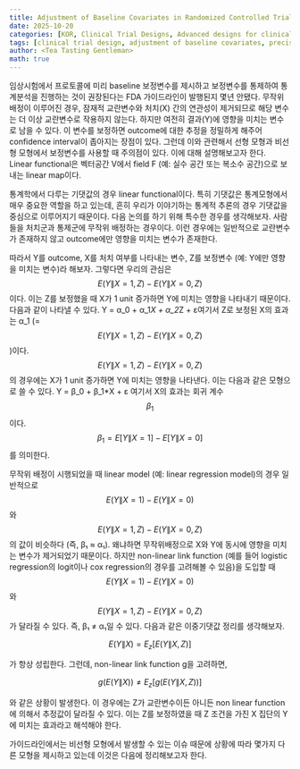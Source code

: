 ```yaml
---
title: Adjustment of Baseline Covariates in Randomized Controlled Trial
date: 2025-10-20
categories: [KOR, Clinical Trial Designs, Advanced designs for clinical trial]
tags: [clinical trial design, adjustment of baseline covariates, precision, confounder]   # lower case 
author: <Tea Tasting Gentleman>
math: true
--- 
```

임상시험에서 프로토콜에 미리 baseline 보정변수를 제시하고 보정변수를 통제하여 통계분석을 진행하는 것이 권장된다는 FDA 가이드라인이 발행된지 몇년 안됐다. 무작위배정이 이루어진 경우, 잠재적 교란변수와 처치(X) 간의 연관성이 제거되므로 해당 변수는 더 이상 교란변수로 작용하지 않는다. 하지만 여전히 결과(Y)에 영향을 미치는 변수로 남을 수 있다. 이 변수를 보정하면 outcome에 대한 추정을 정밀하게 해주어 confidence interval이 좁아지는 장점이 있다. 그런데 이와 관련해서 선형 모형과 비선형 모형에서 보정변수를 사용할 때 주의점이 있다. 이에 대해 설명해보고자 한다.
Linear functional은 벡터공간 V에서 field F (예: 실수 공간 또는 복소수 공간)으로 보내는 linear map이다. 

통계학에서 다루는 기댓값의 경우 linear functional이다. 특히 기댓값은 통계모형에서 매우 중요한 역할을 하고 있는데, 흔히 우리가 이야기하는 통계적 추론의 경우 기댓값을 중심으로 이루어지기 때문이다. 다음 논의를 하기 위해 특수한 경우를 생각해보자. 사람들을 처치군과 통제군에 무작위 배정하는 경우이다. 이런 경우에는 일반적으로 교란변수가 존재하지 않고 outcome에만 영향을 미치는 변수가 존재한다.

따라서 Y를 outcome, X를 처치 여부를 나타내는 변수, Z를 보정변수 (예: Y에만 영향을 미치는 변수)라 해보자. 그렇다면 우리의 관심은 $$E(Y\|X=1,Z)-E(Y\|X=0,Z)$$이다. 이는 Z를 보정했을 때 X가 1 unit 증가하면 Y에 미치는 영향을 나타내기 때문이다. 다음과 같이 나타낼 수 있다. 
Y = α_0 + α_1*X + α_2*Z + ε
​여기서 Z로 보정된 X의 효과는 α_1 (=$$E(Y\|X=1,Z)-E(Y\|X=0,Z)$$)이다.
$$E(Y\|X=1,Z)-E(Y\|X=0,Z)$$의 경우에는 X가 1 unit 증가하면 Y에 미치는 영향을 나타낸다. 이는 다음과 같은 모형으로 쓸 수 있다.
Y = β_0 + β_1*X + ε
​여기서 X의 효과는 회귀 계수 $$β_1$$이다. $$β_1 = E[Y\|X=1] - E[Y\|X=0]$$를 의미한다.

무작위 배정이 시행되었을 때 linear model (예: linear regression model)의 경우 일반적으로 $$E(Y\|X=1)-E(Y\|X=0)$$와 $$E(Y\|X=1,Z)-E(Y\|X=0,Z)$$의 값이 비슷하다 (즉, β₁ ≈ α₁). 왜냐하면 무작위배정으로 X와 Y에 동시에 영향을 미치는 변수가 제거되었기 때문이다. 하지만 non-linear link function (예를 들어 logistic regression의 logit이나 cox regression의 경우를 고려해볼 수 있음)을 도입할 때 $$E(Y\|X=1)-E(Y\|X=0)$$와 $$E(Y\|X=1,Z)-E(Y\|X=0,Z)$$가 달라질 수 있다. 즉, β₁ ≠ α₁일 수 있다.
다음과 같은 이중기댓값 정리를 생각해보자.

$$E(Y\|X) = E_z[E(Y\|X,Z)]$$

가 항상 성립한다. 그런데, non-linear link function g을 고려하면,

$$g(E(Y\|X)) ≠  E_z[g(E(Y\|X,Z))]$$

와 같은 상황이 발생한다. 이 경우에는 Z가 교란변수이든 아니든 non linear function에 의해서 추정값이 달라질 수 있다. 이는 Z를 보정하였을 때 Z 조건을 가진 X 집단의 Y에 미치는 효과라고 해석해야 한다.

가이드라인에서는 비선형 모형에서 발생할 수 있는 이슈 때문에 상황에 따라 몇가지 다른 모형을 제시하고 있는데 이것은 다음에 정리해보고자 한다.







